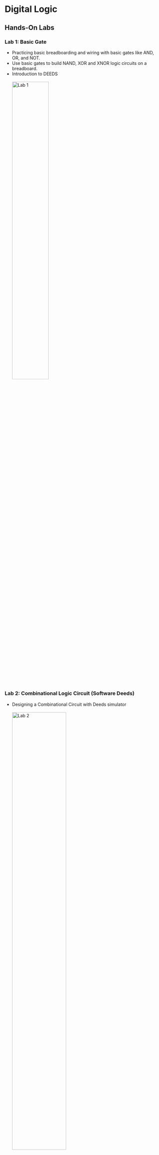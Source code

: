 # Digital Logic
## Hands-On Labs
### Lab 1: Basic Gate
- Practicing basic breadboarding and wiring with basic gates like AND, OR, and NOT.
- Use basic gates to build NAND, XOR and XNOR logic circuits on a breadboard.
- Introduction to DEEDS <br/><br/>
<img src="https://github.com/nawwarahauni/Year1_Sem1/assets/148327549/8e2c46d1-2723-4ecc-a791-3bab1bb50e5b" height="49.5%" width="49.5%" alt="Lab 1"/><br/>
### Lab 2: Combinational Logic Circuit (Software Deeds) 
- Designing a Combinational Circuit with Deeds simulator <br/><br/>
<img src="https://github.com/nawwarahauni/Year1_Sem1/assets/148327549/4cb2afd3-21f7-43d2-a0db-6e0ff9effb0a" height="60%" width="60%" alt="Lab 2"/><br/>
### Lab 3- Sequential Logic Circuit (Counter)  
- Creating a synchronous counter circuit on a breadboard by employing flip-flops and basic gates. <br/><br/>
<img src="https://github.com/nawwarahauni/Year1_Sem1/assets/148327549/502062e1-5c0c-4c45-bafd-28fba14fada3" height="60%" width="60%" alt="Lab 3"/><br/><br/>
> <b>Reflection</b><br/>
This course provides a comprehensive overview of digital electronics, a crucial component in microprocessor-based systems for various applications. I received information in digital fundamentals, including binary systems, circuit design, and programmable logic devices. Hands-on experience is also gained through laboratory experiments with simulator software, real devices and discussed circuits. The study of digital logic enhances my understanding and provides a foundation for logic problem solving in computer science, that focuses on Boolean algebra and gate-level operations, which provide essential skills for designing and analyzing digital circuits.
